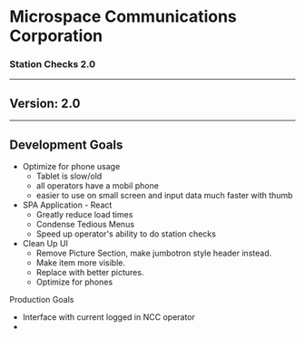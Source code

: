 # Microspace Communications Corporation

### Station Checks 2.0

---

## Version: 2.0

---

## Development Goals

-  Optimize for phone usage
   -  Tablet is slow/old
   -  all operators have a mobil phone
   -  easier to use on small screen and input data much faster with thumb
-  SPA Application - React
   -  Greatly reduce load times
   -  Condense Tedious Menus
   -  Speed up operator's ability to do station checks
-  Clean Up UI
   -  Remove Picture Section, make jumbotron style header instead.
   -  Make item more visible.
   -  Replace with better pictures.
   -  Optimize for phones

Production Goals

-  Interface with current logged in NCC operator
-
